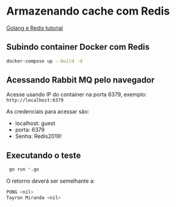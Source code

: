 # Armazenando cache com Redis

[Golang e Redis tutorial](https://tutorialedge.net/golang/go-redis-tutorial)

## Subindo container Docker com Redis
```sh
docker-compose up --build -d
```

## Acessando Rabbit MQ pelo navegador
Acesse usando IP do container na porta 6379, exemplo: ```http://localhost:6379```

As credenciais para acessar são:

* localhost: guest
* porta: 6379
* Senha: Redis2019!

## Executando o teste
```sh
 go run *.go
```

O retorno deverá ser semelhante a:
```sh
PONG <nil>
Tayron Miranda <nil>

```